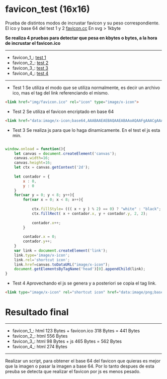# favicon_test (16x16)

Prueba de distintos modos de incrustar favicon y su peso correspondiente. 
El ico y base 64 del test 1 y 2 [favicon.cc](https://www.favicon.cc/?action=icon&file_id=802401)
En svg > 1kbyte

**Se realiza 4 pruebas para detectar que pesa en kbytes o bytes, a la hora de incrustar el favicon.ico**

---

* favicon_1_: [test 1](https://alainforton.github.io/favicon_test/favicon_1_.html) 
* favicon_2_: [test 2](https://alainforton.github.io/favicon_test/favicon_2_.html)
* favicon_3_: [test 3](https://alainforton.github.io/favicon_test/favicon_3_.html)
* favicon_4_: [test 4](https://alainforton.github.io/favicon_test/favicon_4_.html)

---

* Test 1 
Se utiliza el modo que se utiliza normalmente, es decir un archivo ico, mas el tag del link referenciando el mismo.

```html
<link href="img/favicon.ico" rel="icon" type="image/x-icon">
```

* Test 2 
Se utiliza el favicon encriptado en base 64

```html
<link href="data:image/x-icon;base64,AAABAAEAEBAQAAEABAAoAQAAFgAAACgAAAAQAAAAIAAAAAEABAAAAAAAgAAAAAAAAAAAAAAAEAAAAAAAAAAAAAAA////AAAAAAAAAAAAAAAAAAAAAAAAAAAAAAAAAAAAAAAAAAAAAAAAAAAAAAAAAAAAAAAAAAAAAAAAAAAAABEAEQARABEAEQARABEAEREAEQARABEAEQARABEAEQAAEQARABEAEQARABEAEQAREQARABEAEQARABEAEQARAAARABEAEQARABEAEQARABERABEAEQARABEAEQARABEAABEAEQARABEAEQARABEAEREAEQARABEAEQARABEAEQAAAAAAAAAAAAAAAAAAAAAAAAAAAAAAAAAAAAAAAAAAAAAAAAAAAAAAAAAAAAAAAAAAAAAAAAAAAAAAAAAAAAAA" rel="icon" type="image/x-icon"/>
```

* Test 3
Se realiza js para que lo haga dinamicamente. En el test el js esta min.
```javascript

window.onload = function(){ 
	let canvas = document.createElement('canvas');
	canvas.width=16;
	canvas.height=16;
	let ctx = canvas.getContext('2d');
	
	let contador = {
		x : 0,
		y : 0
	}
	for(var y = 0; y < 8; y++){
		for(var x = 0; x < 8; x++){
			
			ctx.fillStyle= ((( x + y ) % 2) == 0) ? "white" : "black";
			ctx.fillRect( x + contador.x, y + contador.y, 2, 2);
			
			contador.x++;
		}
		
		contador.x = 0;
		contador.y++;
	}
	var link = document.createElement('link');
	link.type='image/x-icon';
	link.rel='shortcut icon';
	link.href=canvas.toDataURL("image/x-icon");
	document.getElementsByTagName('head')[0].appendChild(link);
}

```

* Test 4 
Aprovechando el js se genera y a posteriori se copia el tag link.

```html
<link type="image/x-icon" rel="shortcut icon" href="data:image/png;base64,iVBORw0KGgoAAAANSUhEUgAAABAAAAAQCAYAAAAf8/9hAAAAK0lEQVQ4je2QoQEAAAiD+P9pLAarWrdGGAHsAQJumbfgehz8FKRBGqSBqgV8on2fKb+SIQAAAABJRU5ErkJggg==">
```

# Resultado final

---

* favicon_1_: html 123 Bytes + favicon.ico 318 Bytes = 441 Bytes
* favicon_2_: html 556 Bytes 
* favicon_3_: html 98  Bytes + js 465 Bytes  = 562 Bytes
* favicon_4_: html 274 Bytes

---

Realizar un script, para obtener el base 64 del favicon que quieras es mejor que la imagen o pasar la imagen a base 64. Por lo tanto despues de esta preuba se detecta que realizar el favicon por js es menos pesado.




